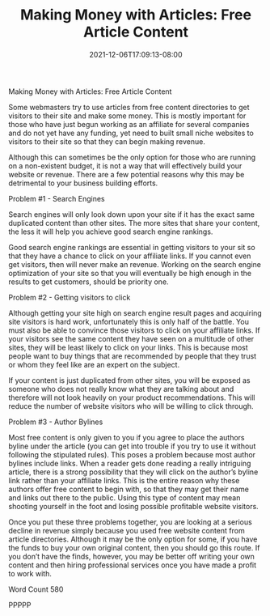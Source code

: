 ﻿---
title: "Making Money with Articles: Free Article Content"
date: 2021-12-06T17:09:13-08:00
description: "Making Money With Articles Tips for Web Success"
featured_image: "/images/Making Money With Articles.jpg"
tags: ["Making Money With Articles"]
---

Making Money with Articles: Free Article Content

Some webmasters try to use articles from free content directories to get visitors to their site and make some money. This is mostly important for those who have just begun working as an affiliate for several companies and do not yet have any funding, yet need to built small niche websites to visitors to their site so that they can begin making revenue. 

Although this can sometimes be the only option for those who are running on a non-existent budget, it is not a way that will effectively build your website or revenue. There are a few potential reasons why this may be detrimental to your business building efforts.

Problem #1 - Search Engines

Search engines will only look down upon your site if it has the exact same duplicated content than other sites. The more sites that share your content, the less it will help you achieve good search engine rankings.

Good search engine rankings are essential in getting visitors to your sit so that they have a chance to click on your affiliate links. If you cannot even get visitors, then will never make an revenue. Working on the search engine optimization of your site so that you will eventually be high enough in the results to get customers, should be priority one.

Problem #2 - Getting visitors to click

Although getting your site high on search engine result pages and acquiring site visitors is hard work, unfortunately this is only half of the battle. You must also be able to convince those visitors to click on your affiliate links. If your visitors see the same content they have seen on a multitude of other sites, they will be least likely to click on your links. This is because most people want to buy things that are recommended by people that they trust or whom they feel like are an expert on the subject.

If your content is just duplicated from other sites, you will be exposed as someone who does not really know what they are talking about and therefore will not look heavily on your product recommendations. This will reduce the number of website visitors who will be willing to click through.

Problem #3 - Author Bylines

Most free content is only given to you if you agree to place the authors byline under the article (you can get into trouble if you try to use it without following the stipulated rules). This poses a problem because most author bylines include links. When a reader gets done reading a really intriguing article, there is a strong possibility that they will click on the author’s byline link rather than your affiliate links. This is the entire reason why these authors offer free content to begin with, so that they may get their name and links out there to the public. Using this type of content may mean shooting yourself in the foot and losing possible profitable website visitors.

Once you put these three problems together, you are looking at a serious decline in revenue simply because you used free website content from article directories. Although it may be the only option for some, if you have the funds to buy your own original content, then you should go this route. If you don’t have the finds, however, you may be better off writing your own content and then hiring professional services once you have made a profit to work with. 

Word Count 580

PPPPP
